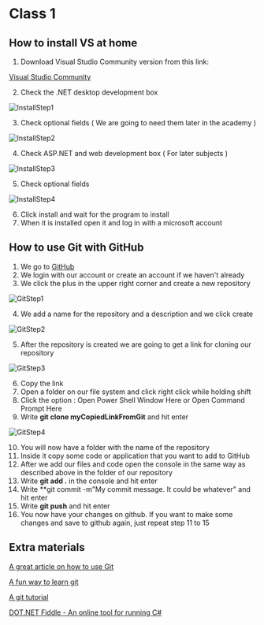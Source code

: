 # Class 1
## How to install VS at home
1. Download Visual Studio Community version from this link:

[Visual Studio Community](https://visualstudio.microsoft.com/thank-you-downloading-visual-studio/?sku=Community&rel=15)

2. Check the .NET desktop development box

![InstallStep1](https://github.com/sedc-codecademy/sedc7-05-oopcsharp/blob/master/g3/Class%201/img/installVS1.PNG?raw=true)

3. Check optional fields ( We are going to need them later in the academy )

![InstallStep2](https://github.com/sedc-codecademy/sedc7-05-oopcsharp/blob/master/g3/Class%201/img/installVS2.PNG?raw=true)

4. Check ASP.NET and web development box ( For later subjects )

![InstallStep3](https://github.com/sedc-codecademy/sedc7-05-oopcsharp/blob/master/g3/Class%201/img/installVS3.PNG?raw=true)

5. Check optional fields

![InstallStep4](https://github.com/sedc-codecademy/sedc7-05-oopcsharp/blob/master/g3/Class%201/img/installVS4.PNG?raw=true)

6. Click install and wait for the program to install
7. When it is installed open it and log in with a microsoft account

## How to use Git with GitHub
1. We go to [GitHub](www.github.com)
2. We login with our account or create an account if we haven't already
3. We click the plus in the upper right corner and create a new repository

![GitStep1](https://github.com/sedc-codecademy/sedc7-05-oopcsharp/blob/master/g3/Class%201/img/HowToGit1.PNG?raw=true)

4. We add a name for the repository and a description and we click create

![GitStep2](https://github.com/sedc-codecademy/sedc7-05-oopcsharp/blob/master/g3/Class%201/img/HowToGit2.PNG?raw=true)

5. After the repository is created we are going to get a link for cloning our repository

![GitStep3](https://github.com/sedc-codecademy/sedc7-05-oopcsharp/blob/master/g3/Class%201/img/HowToGit3.PNG?raw=true)

6. Copy the link
7. Open a folder on our file system and click right click while holding shift
8. Click the option : Open Power Shell Window Here or Open Command Prompt Here
9. Write **git clone myCopiedLinkFromGit** and hit enter

![GitStep4](https://github.com/sedc-codecademy/sedc7-05-oopcsharp/blob/master/g3/Class%201/img/HowToGit4.PNG?raw=true)

10. You will now have a folder with the name of the repository
11. Inside it copy some code or application that you want to add to GitHub
12. After we add our files and code open the console in the same way as described above in the folder of our repository
13. Write **git add .** in the console and hit enter
14. Write **git commit -m"My commit message. It could be whatever" and hit enter
15. Write **git push** and hit enter
16. You now have your changes on github. If you want to make some changes and save to github again, just repeat step 11 to 15

## Extra materials
[A great article on how to use Git](https://medium.freecodecamp.org/what-is-git-and-how-to-use-it-c341b049ae61)

[A fun way to learn git](https://learngitbranching.js.org/)

[A git tutorial](https://www.youtube.com/watch?v=SWYqp7iY_Tc)

[DOT.NET Fiddle - An online tool for running C#](https://dotnetfiddle.net/)
